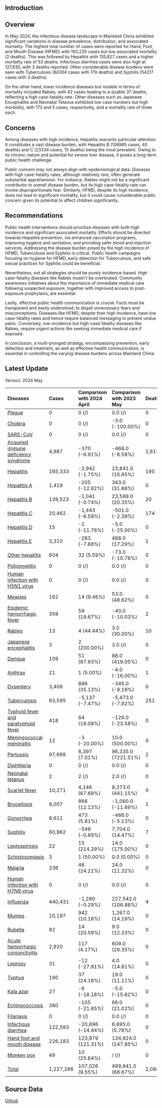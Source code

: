 ## Introduction

## Overview

In May 2024, the infectious disease landscape in Mainland China exhibited significant variations in disease prevalence, distribution, and associated mortality. The highest total number of cases were reported for Hand, Foot, and Mouth Disease (HFMD) with 193,230 cases but low associated mortality (2 deaths). This was followed by Hepatitis with 135,827 cases and a higher mortality rate of 53 deaths. Infectious diarrhea cases were also high at 127,630, with 3 deaths reported. Other considerable disease burdens were seen with Tuberculosis (84304 cases with 179 deaths) and Syphilis (54217 cases with 3 deaths). 

On the other hand, lower incidence diseases but notable in terms of mortality included Rabies, with 42 cases leading to a sizable 37 deaths, reflecting a high case-fatality rate. Other diseases such as Japanese Encephalitis and Neonatal Tetanus exhibited low case numbers but high morbidity, with 173 and 5 cases, respectively, and a mortality rate of three each.

## Concerns

Among diseases with high incidence, Hepatitis warrants particular attention. It constitutes a vast disease burden, with Hepatitis B (106985 cases, 40 deaths) and C (23334 cases, 13 deaths) being the most prevalent. Owing to its chronic nature and potential for severe liver disease, it poses a long-term public health challenge.

Public concern may not always align with epidemiological data. Diseases with high case-fatality rates, although relatively rare, often generate substantial apprehension. For instance, Rabies might not be a significant contributor to overall disease burden, but its high case-fatality rate can invoke disproportionate fear. Similarly, HFMD, despite its high incidence, does not lead to significant mortality, but it could cause considerable public concern given its potential to affect children significantly.

## Recommendations

Public health interventions should prioritize diseases with both high incidence and significant associated mortality. Efforts should be directed towards Hepatitis prevention, via enhanced vaccination programs, improving hygiene and sanitation, and providing safer blood and injection services. Addressing the disease burden posed by the high incidence of HFMD, Tuberculosis and Syphilis is critical. Public health campaigns focusing on hygiene for HFMD, early detection for Tuberculosis, and safe sexual practices for Syphilis could be beneficial. 

Nevertheless, not all strategies should be purely incidence-based. High case-fatality diseases like Rabies mustn't be overlooked. Community awareness initiatives about the importance of immediate medical care following suspected exposure, together with improved access to post-exposure prophylaxis, are essential. 

Lastly, effective public health communication is crucial. Facts must be transparent and easily understood, to dispel unnecessary fears and misconceptions. Diseases like HFMD, despite their high incidence, have low case-fatality rates and hence require balanced messaging to prevent undue panic. Conversely, low-incidence but high-case fatality diseases like Rabies, require urgent actions like seeking immediate medical care if exposed. 

In conclusion, a multi-pronged strategy, encompassing prevention, early detection and treatment, as well as effective health communication, is essential in controlling the varying disease burdens across Mainland China.


## Latest Update

Version: 2024 May

| Diseases                                                                     | Cases     | Comparison with 2024 April   | Comparison with 2023 May   | Deaths   | Comparison with 2024 April   | Comparison with 2023 May   |
|:-----------------------------------------------------------------------------|:----------|:-----------------------------|:---------------------------|:---------|:-----------------------------|:---------------------------|
| [Plague](./Plague)                                                           | 0         | 0 (/)                        | 0.0 (/)                    | 0        | 0 (/)                        | 0.0 (/)                    |
| [Cholera](./Cholera)                                                         | 0         | 0 (/)                        | -3.0 (-100.00%)            | 0        | 0 (/)                        | 0.0 (/)                    |
| [SARS-CoV](./SARS-CoV)                                                       | 0         | 0 (/)                        | 0.0 (/)                    | 0        | 0 (/)                        | 0.0 (/)                    |
| [Acquired immune deficiency syndrome](./Acquired-immune-deficiency-syndrome) | 4,987     | -370 (-6.91%)                | -468.0 (-8.58%)            | 1,611    | -107 (-6.23%)                | -322.0 (-16.66%)           |
| [Hepatitis](./Hepatitis)                                                     | 165,333   | -2,942 (-1.75%)              | 23,841.0 (16.85%)          | 195      | -36 (-15.58%)                | 25.0 (14.71%)              |
| [Hepatitis A](./Hepatitis-A)                                                 | 1,419     | -205 (-12.62%)               | 343.0 (31.88%)             | 0        | 0 (/)                        | 0.0 (/)                    |
| [Hepatitis B](./Hepatitis-B)                                                 | 139,523   | -1,041 (-0.74%)              | 23,589.0 (20.35%)          | 20       | -1 (-4.76%)                  | 3.0 (17.65%)               |
| [Hepatitis C](./Hepatitis-C)                                                 | 20,462    | -1,443 (-6.59%)              | -501.0 (-2.39%)            | 174      | -35 (-16.75%)                | 23.0 (15.23%)              |
| [Hepatitis D](./Hepatitis-D)                                                 | 15        | -2 (-11.76%)                 | -5.0 (-25.00%)             | 0        | 0 (/)                        | 0.0 (/)                    |
| [Hepatitis E](./Hepatitis-E)                                                 | 3,310     | -283 (-7.88%)                | 488.0 (17.29%)             | 1        | 0 (0.00%)                    | -1.0 (-50.00%)             |
| [Other hepatitis](./Other-hepatitis)                                         | 604       | 32 (5.59%)                   | -73.0 (-10.78%)            | 0        | 0 (/)                        | 0.0 (/)                    |
| [Poliomyelitis](./Poliomyelitis)                                             | 0         | 0 (/)                        | 0.0 (/)                    | 0        | 0 (/)                        | 0.0 (/)                    |
| [Human infection with H5N1 virus](./Human-infection-with-H5N1-virus)         | 0         | 0 (/)                        | 0.0 (/)                    | 0        | 0 (/)                        | 0.0 (/)                    |
| [Measles](./Measles)                                                         | 162       | 14 (9.46%)                   | 53.0 (48.62%)              | 0        | 0 (/)                        | 0.0 (/)                    |
| [Epidemic hemorrhagic fever](./Epidemic-hemorrhagic-fever)                   | 359       | 59 (19.67%)                  | -40.0 (-10.03%)            | 2        | 1 (100.00%)                  | 2.0 (/)                    |
| [Rabies](./Rabies)                                                           | 13        | 4 (44.44%)                   | 3.0 (30.00%)               | 10       | 2 (25.00%)                   | 3.0 (42.86%)               |
| [Japanese encephalitis](./Japanese-encephalitis)                             | 3         | 2 (200.00%)                  | 3.0 (/)                    | 0        | 0 (/)                        | 0.0 (/)                    |
| [Dengue](./Dengue)                                                           | 109       | 51 (87.93%)                  | 88.0 (419.05%)             | 0        | 0 (/)                        | 0.0 (/)                    |
| [Anthrax](./Anthrax)                                                         | 21        | 1 (5.00%)                    | -4.0 (-16.00%)             | 1        | 1 (/)                        | 1.0 (/)                    |
| [Dysentery](./Dysentery)                                                     | 3,408     | 886 (35.13%)                 | -345.0 (-9.19%)            | 0        | 0 (/)                        | 0.0 (/)                    |
| [Tuberculosis](./Tuberculosis)                                               | 63,595    | -5,137 (-7.47%)              | -5,473.0 (-7.92%)          | 251      | -68 (-21.32%)                | -92.0 (-26.82%)            |
| [Typhoid fever and paratyphoid fever](./Typhoid-fever-and-paratyphoid-fever) | 418       | 64 (18.08%)                  | -129.0 (-23.58%)           | 0        | 0 (/)                        | 0.0 (/)                    |
| [Meningococcal meningitis](./Meningococcal-meningitis)                       | 12        | -3 (-20.00%)                 | 10.0 (500.00%)             | 0        | 0 (/)                        | 0.0 (/)                    |
| [Pertussis](./Pertussis)                                                     | 97,669    | 6,397 (7.01%)                | 96,335.0 (7221.51%)        | 2        | -5 (-71.43%)                 | 2.0 (/)                    |
| [Diphtheria](./Diphtheria)                                                   | 0         | 0 (/)                        | 0.0 (/)                    | 0        | 0 (/)                        | 0.0 (/)                    |
| [Neonatal tetanus](./Neonatal-tetanus)                                       | 2         | 2 (/)                        | 2.0 (/)                    | 0        | 0 (/)                        | 0.0 (/)                    |
| [Scarlet fever](./Scarlet-fever)                                             | 10,271    | 4,146 (67.69%)               | 8,373.0 (441.15%)          | 0        | 0 (/)                        | 0.0 (/)                    |
| [Brucellosis](./Brucellosis)                                                 | 8,007     | 866 (12.13%)                 | -1,060.0 (-11.69%)         | 1        | 0 (0.00%)                    | 1.0 (/)                    |
| [Gonorrhea](./Gonorrhea)                                                     | 8,611     | 473 (5.81%)                  | -466.0 (-5.13%)            | 0        | 0 (/)                        | 0.0 (/)                    |
| [Syphilis](./Syphilis)                                                       | 60,962    | -549 (-0.89%)                | 7,704.0 (14.47%)           | 7        | 3 (75.00%)                   | -3.0 (-30.00%)             |
| [Leptospirosis](./Leptospirosis)                                             | 22        | 15 (214.29%)                 | 14.0 (175.00%)             | 0        | 0 (/)                        | 0.0 (/)                    |
| [Schistosomiasis](./Schistosomiasis)                                         | 3         | 1 (50.00%)                   | 0.0 (0.00%)                | 0        | 0 (/)                        | 0.0 (/)                    |
| [Malaria](./Malaria)                                                         | 236       | 46 (24.21%)                  | 24.0 (11.32%)              | 0        | -1 (-100.00%)                | 0.0 (/)                    |
| [Human infection with H7N9 virus](./Human-infection-with-H7N9-virus)         | 0         | 0 (/)                        | 0.0 (/)                    | 0        | 0 (/)                        | 0.0 (/)                    |
| [Influenza](./Influenza)                                                     | 440,431   | -1,280 (-0.29%)              | 227,542.0 (106.88%)        | 4        | 4 (/)                        | 2.0 (100.00%)              |
| [Mumps](./Mumps)                                                             | 10,197    | 942 (10.18%)                 | 1,267.0 (14.19%)           | 0        | 0 (/)                        | 0.0 (/)                    |
| [Rubella](./Rubella)                                                         | 82        | 14 (20.59%)                  | 9.0 (12.33%)               | 0        | 0 (/)                        | 0.0 (/)                    |
| [Acute hemorrhagic conjunctivitis](./Acute-hemorrhagic-conjunctivitis)       | 2,920     | 117 (4.17%)                  | 609.0 (26.35%)             | 0        | 0 (/)                        | 0.0 (/)                    |
| [Leprosy](./Leprosy)                                                         | 31        | -12 (-27.91%)                | 4.0 (14.81%)               | 0        | 0 (/)                        | 0.0 (/)                    |
| [Typhus](./Typhus)                                                           | 190       | 37 (24.18%)                  | 19.0 (11.11%)              | 0        | 0 (/)                        | 0.0 (/)                    |
| [Kala azar](./Kala-azar)                                                     | 27        | -6 (-18.18%)                 | -5.0 (-15.62%)             | 0        | 0 (/)                        | 0.0 (/)                    |
| [Echinococcosis](./Echinococcosis)                                           | 380       | -105 (-21.65%)               | 66.0 (21.02%)              | 0        | 0 (/)                        | 0.0 (/)                    |
| [Filariasis](./Filariasis)                                                   | 0         | 0 (/)                        | 0.0 (/)                    | 0        | 0 (/)                        | 0.0 (/)                    |
| [Infectious diarrhea](./Infectious-diarrhea)                                 | 122,593   | -20,696 (-14.44%)            | 6,695.0 (5.78%)            | 0        | 0 (/)                        | 0.0 (/)                    |
| [Hand foot and mouth disease](./Hand-foot-and-mouth-disease)                 | 226,183   | 123,979 (121.31%)            | 134,924.0 (147.85%)        | 0        | 0 (/)                        | 0.0 (/)                    |
| [Monkey pox](./Monkey-pox)                                                   | 49        | 10 (25.64%)                  | / (/)                      | 0        | 0 (/)                        | / (/)                      |
| [Total](./Total)                                                             | 1,227,286 | 107,026 (9.55%)              | 499,641.0 (68.67%)         | 2,084    | -206 (-9.00%)                | -381.0 (-15.46%)           |

## Source Data

<a href=https://github.com/xmusphlkg/globalID/tree/main/Data/AllData/CN><i class="fab fa-github"></i> Github</a>